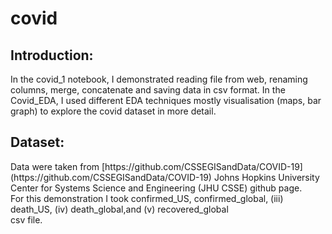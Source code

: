 # covid
<H2>Introduction:</h2>
 In the covid_1 notebook, I demonstrated reading file from web, renaming columns, merge, concatenate and saving data in csv format.
 In the Covid_EDA, I used different EDA techniques mostly visualisation (maps, bar graph)  to explore the covid dataset in more detail. 
<br> 


<h2>Dataset: </h2>
Data were taken from [https://github.com/CSSEGISandData/COVID-19](https://github.com/CSSEGISandData/COVID-19) Johns Hopkins University Center for Systems Science and Engineering (JHU CSSE) github page. <br>
For this demonstration I took  confirmed_US,   confirmed_global, (iii) death_US, (iv) death_global,and (v) recovered_global <br> csv file. <br>


